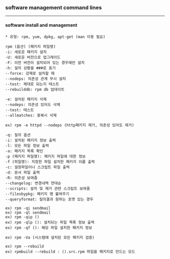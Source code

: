 ### software management command lines
<hr>

#### software install and management

    * 유형: rpm, yum, dpkg, apt-get (man 이용 필요)

    rpm (옵션) (패키지 파일명)
    -i: 새로운 패키지 설치
    -U: 새로운 버전으로 업그레이드
    -F: 이전 버전이 설치되어 있는 경우에만 설치
    -h: 설치 상황을 ###로 표기
    --force: 강제로 설치할 때
    --nodeps: 의존성 관계 무시 설치
    --test: 제대로 되는지 테스트
    --rebuilddb: rpm db 업데이트

    -e: 설치된 패키지 삭제
    --nodeps: 의존성 있어도 삭제
    --test: 테스트
    --allmatches: 중복시 삭제 
    
    ex) rpm -e httpd --nodeps (http패키지 제거, 의존성 있어도 제거) 

    -q: 질의 옵션
    -i: 설치된 패키지 정보 출력
    -l: 모든 파일 정보 출력
    -a: 패키지 목록 확인
    -p (패키지 파일명): 패키지 파일에 대한 정보 
    -f (파일명): 지정한 파일 설치한 패키지 이름 출력
    -c: 설정파일이나 스크립트 파일 출력
    -d: 문서 파일 출력
    -R: 의존성 보여줌
    --changelog: 변경내역 연대순
    --scripts: 설치 및 제거 관련 스크립트 보여줌
    --filesbypkg: 패키지 명 붙여주기
    --queryformat: 질의결과 원하는 포맷 있는 경우

    ex) rpm -qi sendmail
    ex) rpm -ql sendmail
    ex) rpm -qip () 
    ex) rpm -qlp (): 설치되는 파일 목록 정보 출력
    ex) rpm -qf (): 해당 파일 설치한 패키지 정보

    ex) rpm -Va (시스템에 설치된 모든 패키지 검증)

    ex) rpm --rebuild 
    ex) rpmbuild --rebuild : ().src.rpm 파일을 패키지로 만드는 모드
    
    
